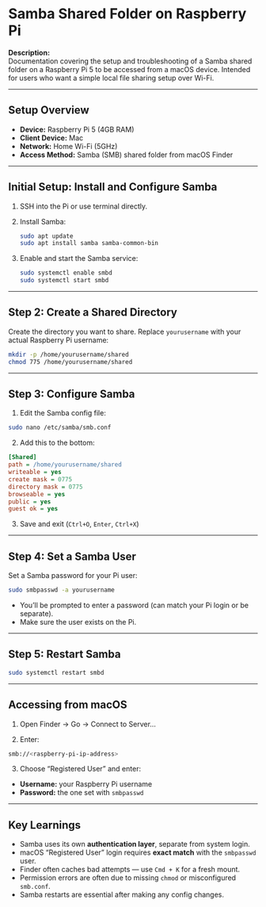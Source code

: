 # Samba Shared Folder on Raspberry Pi

**Description:**  
Documentation covering the setup and troubleshooting of a Samba shared folder on a Raspberry Pi 5 to be accessed from a macOS device. Intended for users who want a simple local file sharing setup over Wi-Fi.

---

## Setup Overview

- **Device:** Raspberry Pi 5 (4GB RAM)
- **Client Device:** Mac
- **Network:** Home Wi-Fi (5GHz)
- **Access Method:** Samba (SMB) shared folder from macOS Finder

---

## Initial Setup: Install and Configure Samba

1. SSH into the Pi or use terminal directly.

2. Install Samba:

   ```bash
   sudo apt update
   sudo apt install samba samba-common-bin
   ```

3. Enable and start the Samba service:

   ```bash
   sudo systemctl enable smbd
   sudo systemctl start smbd
   ```

---

## Step 2: Create a Shared Directory

Create the directory you want to share. Replace `yourusername` with your actual Raspberry Pi username:

```bash
mkdir -p /home/yourusername/shared
chmod 775 /home/yourusername/shared
```

---

## Step 3: Configure Samba

1. Edit the Samba config file:

```bash
sudo nano /etc/samba/smb.conf
```

2. Add this to the bottom:

```ini
[Shared]
path = /home/yourusername/shared
writeable = yes
create mask = 0775
directory mask = 0775
browseable = yes
public = yes
guest ok = yes
```

3. Save and exit (`Ctrl+O`, `Enter`, `Ctrl+X`)

---

## Step 4: Set a Samba User

Set a Samba password for your Pi user:

```bash
sudo smbpasswd -a yourusername
```

- You’ll be prompted to enter a password (can match your Pi login or be separate).
- Make sure the user exists on the Pi.

---

## Step 5: Restart Samba

```bash
sudo systemctl restart smbd
```

---

## Accessing from macOS

1. Open Finder → Go → Connect to Server…

2. Enter:

```bash
smb://<raspberry-pi-ip-address>
```

3. Choose “Registered User” and enter:

- **Username:** your Raspberry Pi username
- **Password:** the one set with `smbpasswd`

---

## Key Learnings

- Samba uses its own **authentication layer**, separate from system login.
- macOS “Registered User” login requires **exact match** with the `smbpasswd` user.
- Finder often caches bad attempts — use `Cmd + K` for a fresh mount.
- Permission errors are often due to missing `chmod` or misconfigured `smb.conf`.
- Samba restarts are essential after making any config changes.

